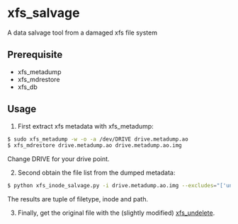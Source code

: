 # xfs_salvage
A data salvage tool from a damaged xfs file system

## Prerequisite
- xfs_metadump
- xfs_mdrestore
- xfs_db

## Usage
1. First extract xfs metadata with xfs_metadump:
```sh
$ sudo xfs_metadump -w -o -a /dev/DRIVE drive.metadump.ao
$ xfs_mdrestore drive.metadump.ao drive.metadump.ao.img
```
Change DRIVE for your drive point.

2. Second obtain the file list from the dumped metadata:
```sh
$ python xfs_inode_salvage.py -i drive.metadump.ao.img --excludes="['uninteresting folders','src','bin','etc']" --skip_dot_directories=True
```
The results are tuple of filetype, inode and path.

3. Finally, get the original file with the (slightly modified) [xfs_undelete](https://github.com/shuheikurita/xfs_undelete).
